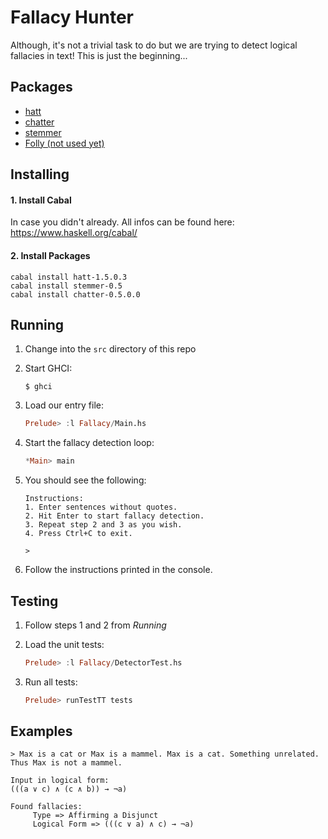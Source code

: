 # Fallacy Hunter

Although, it's not a trivial task to do but we are trying to detect logical fallacies in text!
This is just the beginning...

## Packages
- [hatt](http://hackage.haskell.org/package/hatt-1.5.0.3)
- [chatter](http://hackage.haskell.org/package/chatter-0.5.0.0)
- [stemmer](https://hackage.haskell.org/package/stemmer-0.5/docs/NLP-Stemmer.html)
- [Folly (not used yet)](https://github.com/dillonhuff/Folly)

## Installing

#### 1. Install Cabal

In case you didn't already. All infos can be found here: https://www.haskell.org/cabal/

#### 2. Install Packages
```
cabal install hatt-1.5.0.3
cabal install stemmer-0.5
cabal install chatter-0.5.0.0
```

## Running

1. Change into the `src` directory of this repo

2. Start GHCI:
	```
	$ ghci
	```

3. Load our entry file:
	```haskell
	Prelude> :l Fallacy/Main.hs
	```

4. Start the fallacy detection loop:
	```haskell
	*Main> main
	```

5. You should see the following:
	```
	Instructions:
	1. Enter sentences without quotes.
	2. Hit Enter to start fallacy detection.
	3. Repeat step 2 and 3 as you wish.
	4. Press Ctrl+C to exit.
	
	> 
	```

6. Follow the instructions printed in the console.


## Testing

1. Follow steps 1 and 2 from _Running_

2. Load the unit tests:
	```haskell
	Prelude> :l Fallacy/DetectorTest.hs
	```

3. Run all tests:
	```haskell
	Prelude> runTestTT tests
	```


## Examples

```
> Max is a cat or Max is a mammel. Max is a cat. Something unrelated. Thus Max is not a mammel.

Input in logical form:
(((a ∨ c) ∧ (c ∧ b)) → ¬a)

Found fallacies:
     Type => Affirming a Disjunct
     Logical Form => (((c ∨ a) ∧ c) → ¬a)
```
